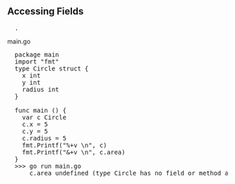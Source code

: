 ## Accessing Fields

<pre>
  <variable_name>.<field_name>
</pre>

main.go

<pre>
  package main
  import "fmt"
  type Circle struct {
    x int
    y int
    radius int
  }

  func main () {
    var c Circle
    c.x = 5
    c.y = 5
    c.radius = 5
    fmt.Printf("%+v \n", c)
    fmt.Printf("&+v \n", c.area)
  }
  >>> go run main.go
      c.area undefined (type Circle has no field or method area)
</pre>
